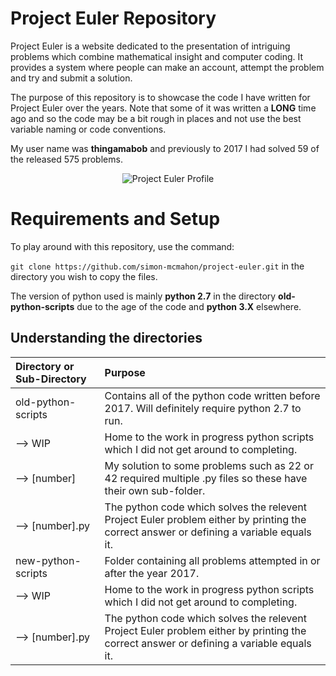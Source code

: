 # Project Euler Repository

Project Euler is a website dedicated to the presentation of intriguing problems which combine mathematical insight and computer coding. It provides a system where people can make an account, attempt the problem and try and submit a solution.

The purpose of this repository is to showcase the code I have written for Project Euler over the years. Note that some of it was written a **LONG** time ago and so the code may be a bit rough in places and not use the best variable naming or code conventions.

My user name was **thingamabob** and previously to 2017 I had solved 59 of the released 575 problems.  

<p align="center">
<img src="https://projecteuler.net/profile/thingamabob.png" alt="Project Euler Profile">
</p>

# Requirements and Setup

To play around with this repository, use the command:

`git clone https://github.com/simon-mcmahon/project-euler.git` in the directory you wish to copy the files.

The version of python used is mainly **python 2.7** in the directory **old-python-scripts** due to the age of the code and **python 3.X** elsewhere.

## Understanding the directories

| Directory or Sub-Directory | Purpose |
| :--- | :--- |
|old-python-scripts | Contains all of the python code written before 2017. Will definitely require python 2.7 to run. |
|   ⟶ WIP | Home to the work in progress python scripts which I did not get around to completing. |
|   ⟶ [number] | My solution to some problems such as 22 or 42 required multiple .py files so these have their own sub-folder.|
|   ⟶ [number].py | The python code which solves the relevent Project Euler problem either by printing the correct answer or defining a variable equals it. |
|new-python-scripts | Folder containing all problems attempted in or after the year 2017. |
|   ⟶ WIP | Home to the work in progress python scripts which I did not get around to completing. |
|   ⟶ [number].py | The python code which solves the relevent Project Euler problem either by printing the correct answer or defining a variable equals it. |
